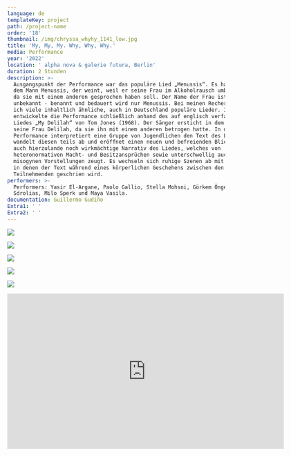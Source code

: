 ```yaml
---
language: de
templateKey: project
path: /project-name
order: '18'
thumbnail: /img/chryssa_whyhy_1141_low.jpg
title: 'My, My, My. Why, Why, Why.'
media: Performance
year: '2022'
location: ' alpha nova & galerie futura, Berlin'
duration: 2 Stunden
description: >-
  Ausgangspunkt der Performance war das populäre Lied „Menussis“. Es handelt von
  dem Mann Menussis, der weint, weil er seine Frau im Alkoholrausch umbrachte,
  da sie mit einem anderen gesprochen haben soll. Der Name der Frau ist
  unbekannt - benannt und bedauert wird nur Menussis. Bei meinen Recherchen fand
  ich viele inhaltlich ähnliche, auch in Deutschland populäre Lieder. Ich
  entwickelte die Performance schließlich anhand des auf englisch verfassten
  Liedes „My Delilah“ von Tom Jones (1968). Der Sänger ersticht in dem Lied
  seine Frau Delilah, da sie ihn mit einem anderen betrogen hatte. In der
  Performance interpretiert eine Gruppe von Jugendlichen den Text des Liedes,
  wandelt diesen teils ab und eröffnet einen neuen und befreienden Blick auf das
  auch hierzulande noch wirkmächtige Narrativ des Liedes, welches von
  heteronormativen Macht- und Besitzansprüchen sowie unterschwellig auch
  misogynen Vorstellungen zeugt. Es wechseln sich ruhige Szenen ab mit Szenen,
  in denen der Text während eines körperlichen Geschehens zwischen den
  Teilnehmenden geschrien wird.
performers: >-
  Performers: Yasir El-Argane, Paolo Gallio, Stella Mohsni, Görkem Öngec, Loukas
  Sdrolias, Milo Sperk und Maya Vasila.
documentation: Guillermo Gudiño
Extra1: ' '
Extra2: ' '
---
```

![](/img/chryssa_whyhy_1141.jpg)

![](/img/chryssa_whyhy_786.jpg)

![](/img/chryssa_whyhy_1816_hi.jpg)

![](/img/chryssa_whyhy_1795.jpg)

![](/img/chryssa_whywhy_022.jpg)

<iframe src="https://player.vimeo.com/video/744104852?h=749304a504&title=0&byline=0&portrait=0" width="640" height="360" frameborder="0" allow="autoplay; fullscreen; picture-in-picture" allowfullscreen></iframe>
